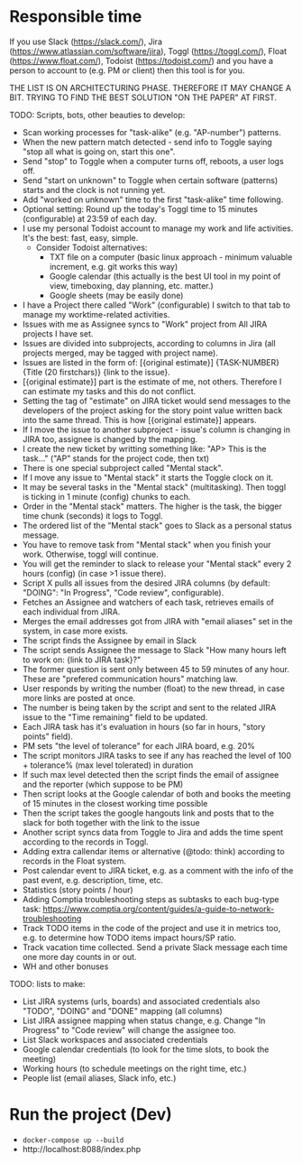 # Responsible time
If you use Slack (https://slack.com/), Jira (https://www.atlassian.com/software/jira), Toggl (https://toggl.com/), Float (https://www.float.com/), Todoist (https://todoist.com/) and you have a person to account to (e.g. PM or client) then this tool is for you.

THE LIST IS ON ARCHITECTURING PHASE. THEREFORE IT MAY CHANGE A BIT. TRYING TO FIND THE BEST SOLUTION "ON THE PAPER" AT FIRST.


TODO: Scripts, bots, other beauties to develop:
- Scan working processes for "task-alike" (e.g. "AP-number") patterns.
- When the new pattern match detected - send info to Toggle saying "stop all what is going on, start this one".
- Send "stop" to Toggle when a computer turns off, reboots, a user logs off.
- Send "start on unknown" to Toggle when certain software (patterns) starts and the clock is not running yet.
- Add "worked on unknown" time to the first "task-alike" time following.
- Optional setting: Round up the today's Toggl time to 15 minutes (configurable) at 23:59 of each day.
- I use my personal Todoist account to manage my work and life activities. It's the best: fast, easy, simple.
  - Consider Todoist alternatives:
      - TXT file on a computer (basic linux approach - minimum valuable increment, e.g. git works this way) 
      - Google calendar (this actually is the best UI tool in my point of view, timeboxing, day planning, etc. matter.)
      - Google sheets (may be easily done)
- I have a Project there called "Work" (configurable) I switch to that tab to manage my worktime-related activities.
- Issues with me as Assignee syncs to "Work" project from All JIRA projects I have set. 
- Issues are divided into subprojects, according to columns in Jira (all projects merged, may be tagged with project name).
- Issues are listed in the form of: \[{original estimate}\] {TASK-NUMBER} {Title (20 firstchars)} {link to the issue}.
- \[{original estimate}\] part is the estimate of me, not others. Therefore I can estimate my tasks and this do not conflict.
- Setting the tag of "estimate" on JIRA ticket would send messages to the developers of the project asking for the story point value written back into the same thread. This is how \[{original estimate}\] appears.
- If I move the issue to another subproject - issue's column is changing in JIRA too, assignee is changed by the mapping.
- I create the new ticket by writting something like: "AP> This is the task..." ("AP" stands for the project code, then txt)
- There is one special subproject called "Mental stack".
- If I move any issue to "Mental stack" it starts the Toggle clock on it.
- It may be several tasks in the "Mental stack" (multitasking). Then toggl is ticking in 1 minute (config) chunks to each.
- Order in the "Mental stack" matters. The higher is the task, the bigger time chunk (seconds) it logs to Toggl.
- The ordered list of the "Mental stack" goes to Slack as a personal status message.
- You have to remove task from "Mental stack" when you finish your work. Otherwise, toggl will continue.
- You will get the reminder to slack to release your "Mental stack" every 2 hours (config) (in case >1 issue there).
- Script X pulls all issues from the desired JIRA columns (by default: "DOING": "In Progress", "Code review", configurable).
- Fetches an Assignee and watchers of each task, retrieves  emails of each individual from JIRA. 
- Merges the email addresses got from JIRA with "email aliases" set in the system, in case more exists.
- The script finds the Assignee by email in Slack
- The script sends Assignee the message to Slack "How many hours left to work on: {link to JIRA task}?"
- The former question is sent only between 45 to 59 minutes of any hour. These are "prefered communication hours" matching law.
- User responds by writing the number (float) to the new thread, in case more links are posted at once.
- The number is being taken by the script and sent to the related JIRA issue to the "Time remaining" field to be updated.
- Each JIRA task has it's evaluation in hours (so far in hours, "story points" field).
- PM sets "the level of tolerance" for each JIRA board, e.g. 20%
- The script monitors JIRA tasks to see if any has reached the level of 100 + tolerance% (max level tolerated) in duration
- If such max level detected then the script finds the email of assignee and the reporter (which suppose to be PM)
- Then script looks at the Google calendar of both and books the meeting of 15 minutes in the closest working time possible
- Then the script takes the google hangouts link and posts that to the slack for both together with the link to the issue
- Another script syncs data from Toggle to Jira and adds the time spent according to the records in Toggl.
- Adding extra callendar items or alternative (@todo: think) according to records in the Float system.
- Post calendar event to JIRA ticket, e.g. as a comment with the info of the past event, e.g. description, time, etc.
- Statistics (story points / hour)
- Adding Comptia troubleshooting steps as subtasks to each bug-type task: https://www.comptia.org/content/guides/a-guide-to-network-troubleshooting
- Track TODO items in the code of the project and use it in metrics too, e.g. to determine how TODO items impact hours/SP ratio.  
- Track vacation time collected. Send a private Slack message each time one more day counts in or out.
- WH and other bonuses


TODO: lists to make:
- List JIRA systems (urls, boards) and associated credentials also "TODO", "DOING" and "DONE" mapping (all columns)
- List JIRA assignee mapping when status change, e.g. Change "In Progress" to "Code review" will change the assignee too.
- List Slack workspaces and associated credentials
- Google calendar credentials (to look for the time slots, to book the meeting)
- Working hours (to schedule meetings on the right time, etc.)
- People list (email aliases, Slack info, etc.)


# Run the project (Dev)

- `docker-compose up --build`  
- http://localhost:8088/index.php  
